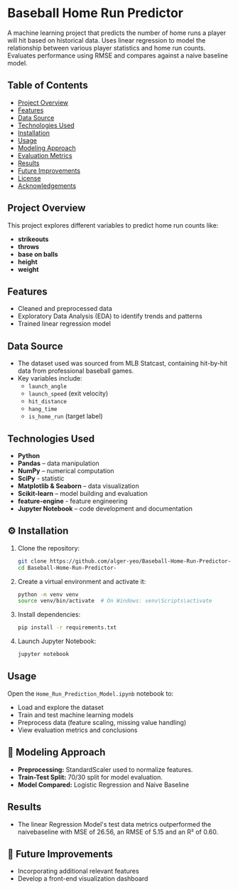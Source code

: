 # Baseball Home Run Predictor

A machine learning project that predicts the number of home runs a player will hit based on historical data. Uses linear regression to model the relationship between various player statistics and home run counts. Evaluates performance using RMSE and compares against a naive baseline model.

## Table of Contents

- [Project Overview](#project-overview)
- [Features](#features)
- [Data Source](#data-source)
- [Technologies Used](#technologies-used)
- [Installation](#installation)
- [Usage](#usage)
- [Modeling Approach](#modeling-approach)
- [Evaluation Metrics](#evaluation-metrics)
- [Results](#results)
- [Future Improvements](#future-improvements)
- [License](#license)
- [Acknowledgements](#acknowledgements)

## Project Overview

This project explores different variables to predict home run counts like:
- **strikeouts**
- **throws**
- **base on balls**
- **height**
- **weight**


## Features

- Cleaned and preprocessed data
- Exploratory Data Analysis (EDA) to identify trends and patterns
- Trained linear regression model

## Data Source

- The dataset used was sourced from MLB Statcast, containing hit-by-hit data from professional baseball games.
- Key variables include:
  - `launch_angle`
  - `launch_speed` (exit velocity)
  - `hit_distance`
  - `hang_time`
  - `is_home_run` (target label)

## Technologies Used

- **Python**
- **Pandas** – data manipulation
- **NumPy** – numerical computation
- **SciPy** - statistic
- **Matplotlib & Seaborn** – data visualization
- **Scikit-learn** – model building and evaluation
- **feature-engine** - feature engineering
- **Jupyter Notebook** – code development and documentation

## ⚙️ Installation

1. Clone the repository:
   ```bash
   git clone https://github.com/alger-yeo/Baseball-Home-Run-Predictor-.git
   cd Baseball-Home-Run-Predictor-
   ```

2. Create a virtual environment and activate it:
   ```bash
   python -m venv venv
   source venv/bin/activate  # On Windows: venv\Scripts\activate
   ```

3. Install dependencies:
   ```bash
   pip install -r requirements.txt
   ```

4. Launch Jupyter Notebook:
   ```bash
   jupyter notebook
   ```

## Usage

Open the `Home_Run_Prediction_Model.ipynb` notebook to:

- Load and explore the dataset
- Train and test machine learning models
- Preprocess data (feature scaling, missing value handling)
- View evaluation metrics and conclusions

## 🧠 Modeling Approach

- **Preprocessing:** StandardScaler used to normalize features.
- **Train-Test Split:** 70/30 split for model evaluation.
- **Model Compared:** Logistic Regression and Naive Baseline

## Results

- The linear Regression Model's test data metrics outperformed the naivebaseline with MSE of 26.56, an RMSE of 5.15 and an R² of 0.60.

## 🔧 Future Improvements

- Incorporating additional relevant features 
- Develop a front-end visualization dashboard
